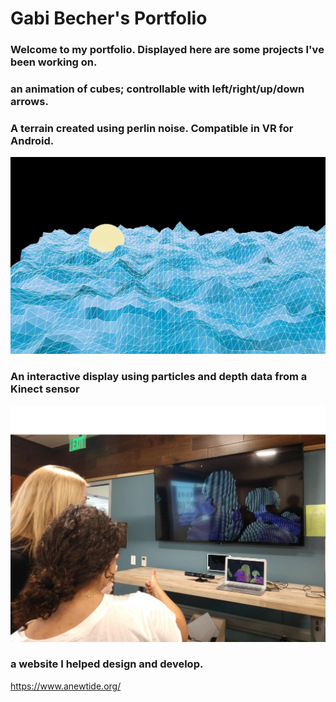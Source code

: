# **Gabi Becher's Portfolio**

### Welcome to my portfolio. Displayed here are some projects I've been working on.

### an animation of cubes; controllable with left/right/up/down arrows.

<script src="processing.min.js"></script>
<canvas data-processing-sources="ProjCube/Cube.pde ProjCube/ProjCube.pde"
    style="display:block; margin-left:auto; margin-right:auto;"></canvas>


### A terrain created using perlin noise. Compatible in VR for Android.

<img src="demoTerrain.png">

<script src="processing.min.js"></script>
<canvas data-processing-sources="terrain/Sphere.pde terrain/terrain.pde"
    style="display:block; margin-left:auto; margin-right:auto;"></canvas>

### An interactive display using particles and depth data from a Kinect sensor

<img src="Kinect.png">

### a website I helped design and develop.

<https://www.anewtide.org/>
